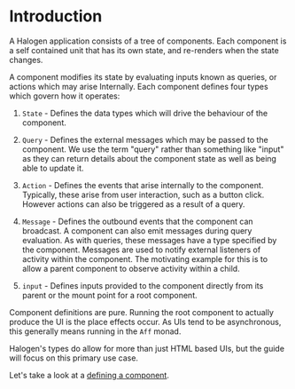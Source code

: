 # Introduction


A Halogen application consists of a tree of components. Each component is a self contained unit that has its own state, and re-renders when the state changes.

A component modifies its state by evaluating inputs known as queries, or actions which may arise Internally. Each component defines four types which govern how it operates:

1. `State` - Defines the data types which will drive the behaviour of the component.

2. `Query` - Defines the external messages which may be passed to the component. We use the term "query" rather than something like "input" as they can return details about the component state as well as being able to update it.

3. `Action` - Defines the events that arise internally to the component. Typically, these arise from user interaction, such as a button click. However actions can also be triggered as a result of a query. 

4. `Message` - Defines the outbound events that the component can broadcast. A component can also emit messages during query evaluation. As with queries, these messages have a type specified by the component. Messages are used to notify external listeners of activity within the component. The motivating example for this is to allow a parent component to observe activity within a child.

5. `input` - Defines inputs provided to the component directly from its parent or the mount point for a root component.

Component definitions are pure. Running the root component to actually produce the UI is the place effects occur. As UIs tend to be asynchronous, this generally means running in the `Aff` monad.

Halogen's types do allow for more than just HTML based UIs, but the guide will focus on this primary use case.

Let's take a look at a [defining a component](2%20-%20Defining%20a%20component.md).
